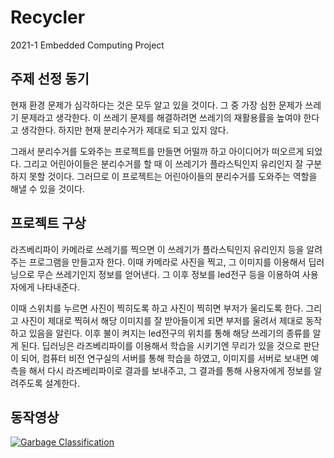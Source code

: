 # Recycler
2021-1 Embedded Computing Project

## 주제 선정 동기
현재 환경 문제가 심각하다는 것은 모두 알고 있을 것이다. 그 중 가장 심한 문제가 쓰레기
문제라고 생각한다. 이 쓰레기 문제를 해결하려면 쓰레기의 재활용률을 높여야 한다고 생각한다. 
하지만 현재 분리수거가 제대로 되고 있지 않다.

그래서 분리수거를 도와주는 프로젝트를 만들면 어떨까 하고 아이디어가 떠오르게 되었다.
그리고 어린아이들은 분리수거를 할 때 이 쓰레기가 플라스틱인지 유리인지 잘 구분하지 못할 것이다. 
그러므로 이 프로젝트는 어린아이들의 분리수거를 도와주는 역할을 해낼 수 있을 것이다.

## 프로젝트 구상
라즈베리파이 카메라로 쓰레기를 찍으면 이 쓰레기가 플라스틱인지 유리인지 등을 알려주는 프로그램을 만들고자 한다. 
이때 카메라로 사진을 찍고, 그 이미지를 이용해서 딥러닝으로 무슨 쓰레기인지 정보를 얻어낸다. 
그 이후 정보를 led전구 등을 이용하여 사용자에게 나타내준다.

이때 스위치를 누르면 사진이 찍히도록 하고 사진이 찍히면 부저가 울리도록 한다. 
그리고 사진이 제대로 찍혀서 해당 이미지를 잘 받아들이게 되면 부저를 울려서 제대로 동작하고 있음을 알린다. 
이후 불이 켜지는 led전구의 위치를 통해 해당 쓰레기의 종류를 알게 된다.
딥러닝은 라즈베리파이를 이용해서 학습을 시키기엔 무리가 있을 것으로 판단이 되어, 
컴퓨터 비전 연구실의 서버를 통해 학습을 하였고, 이미지를 서버로 보내면 예측을 해서 다시 라즈베리파이로 결과를 보내주고, 
그 결과를 통해 사용자에게 정보를 알려주도록 설계한다.

## 동작영상
[![Garbage Classification](https://i9.ytimg.com/vi/mfmoO8_FdRM/mqdefault.jpg?sqp=CNCpuocG&rs=AOn4CLCbCIdjpohuh-rPeXS1ZMcUmJ6EqQ)](https://www.youtube.com/watch?v=mfmoO8_FdRM&ab_channel=%ED%97%88%EC%A7%80%ED%98%84)
